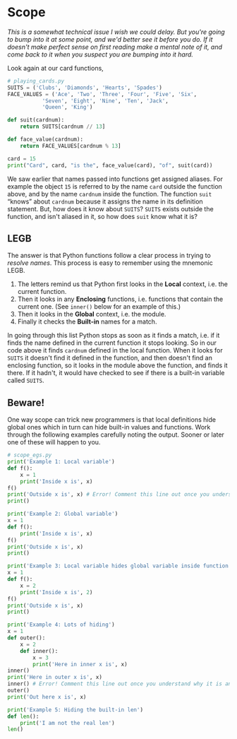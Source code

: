 # Scope

*This is a somewhat technical issue I wish we could delay. But you're going to bump into it at some point, and we'd better see it before you do. If it doesn't make perfect sense on first reading make a mental note of it, and come back to it when you suspect you are bumping into it hard.*

Look again at our card functions,

```python
# playing_cards.py
SUITS = ('Clubs', 'Diamonds', 'Hearts', 'Spades')
FACE_VALUES = ('Ace', 'Two', 'Three', 'Four', 'Five', 'Six',
           'Seven', 'Eight', 'Nine', 'Ten', 'Jack',
           'Queen', 'King')

def suit(cardnum):
    return SUITS[cardnum // 13]

def face_value(cardnum):
    return FACE_VALUES[cardnum % 13]

card = 15
print("Card", card, "is the", face_value(card), "of", suit(card))
```

We saw earlier that names passed into functions get assigned aliases. For example the object `15` is referred to by the name `card` outside the function above, and by the name `cardnum` inside the function. The function `suit` “knows” about `cardnum` because it assigns the name in its definition statement. But, how does it know about `SUITS`? `SUITS` exists outside the function, and isn't aliased in it, so how does `suit` know what it is?

## LEGB

The answer is that Python functions follow a clear process in trying to _resolve names_. This process is easy to remember using the mnemonic LEGB.

1. The letters remind us that Python first looks in the **Local** context, i.e. the current function.
2. Then it looks in any **Enclosing** functions, i.e. functions that contain the current one. (See `inner()` below for an example of this.)
3. Then it looks in the **Global** context, i.e. the module.
4. Finally it checks the **Built-in** names for a match.

In going through this list Python stops as soon as it finds a match, i.e. if it finds the name defined in the current function it stops looking. So in our code above it finds `cardnum` defined in the local function. When it looks for `SUITS` it doesn't find it defined in the function, and then doesn't find an enclosing function, so it looks in the module above the function, and finds it there. If it hadn't, it would have checked to see if there is a built-in variable called `SUITS`.

## Beware!

One way scope can trick new programmers is that local definitions hide
global ones which in turn can hide built-in values and functions. Work
through the following examples carefully noting the output. Sooner or
later one of these will happen to you.

```python
# scope_egs.py
print('Example 1: Local variable')
def f():
    x = 1
    print('Inside x is', x)
f()
print('Outside x is', x) # Error! Comment this line out once you understand why it is an error.
print()

print('Example 2: Global variable')
x = 1
def f():
    print('Inside x is', x)
f()
print('Outside x is', x)
print()

print('Example 3: Local variable hides global variable inside function')
x = 1
def f():
    x = 2
    print('Inside x is', 2)
f()
print('Outside x is', x)
print()

print('Example 4: Lots of hiding')
x = 1
def outer():
    x = 2
    def inner():
        x = 3
        print('Here in inner x is', x)
inner()
print('Here in outer x is', x)
inner() # Error! Comment this line out once you understand why it is an error.
outer()
print('Out here x is', x)

print('Example 5: Hiding the built-in len')
def len():
    print('I am not the real len')
len()
```